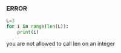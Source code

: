 ### ERROR
```python
L=3
for i in range(len(L)):
    print(i)
```
you are not allowed to call len on an integer